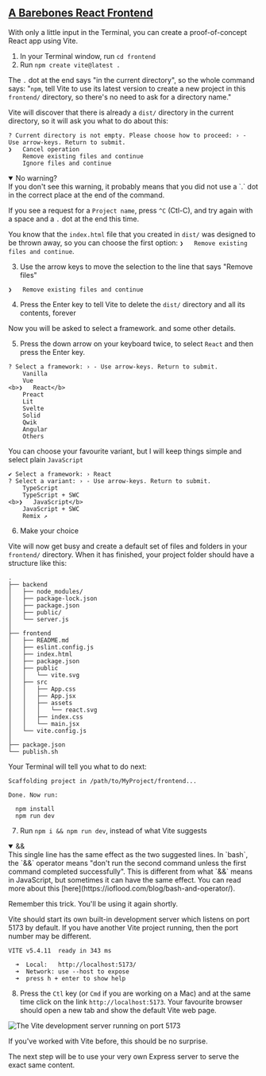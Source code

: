 <!-- barebones frontend -->
<section
  id="barebones-frontend"
  aria-labelledby="barebones-frontend"
  data-item="A Basic Frontend"
>
  <h2><a href="#barebones-frontend">A Barebones React Frontend</a></h2>
With only a little input in the Terminal, you can create a proof-of-concept React app using Vite.

1. In your Terminal window, run `cd frontend`
2. Run `npm create vite@latest .`

The `.` dot at the end says "in the current directory", so the whole command says: "`npm`, tell Vite to use its latest version to create a new project in this `frontend/` directory, so there's no need to ask for a directory name."

Vite will discover that there is already a `dist/` directory in the current directory, so it will ask you what to do about this:
```bash-w
? Current directory is not empty. Please choose how to proceed: › - Use arrow-keys. Return to submit.
❯   Cancel operation
    Remove existing files and continue
    Ignore files and continue
```

<details class="warn" open>
<summary>No warning?</summary>
If you don't see this warning, it probably means that you did not use a `.` dot in the correct place at the end of the command.

If you see a request for a `Project name`, press `^C` (Ctl-C), and try again with a space and a `.` dot at the end this time.

</details>

You know that the `index.html` file that you created in `dist/` was designed to be thrown away, so you can choose the first option: `❯   Remove existing files and continue`.

3. Use the arrow keys to move the selection to the line that says "Remove files"
```bash-
❯   Remove existing files and continue
```

4. Press the Enter key to tell Vite to delete the `dist/` directory and all its contents, forever

Now you will be asked to select a framework. and some other details.

5. Press the down arrow on your keyboard twice, to select `React` and then press the Enter key.

```bash-#
? Select a framework: › - Use arrow-keys. Return to submit.
    Vanilla
    Vue
<b>❯   React</b>
    Preact
    Lit
    Svelte
    Solid
    Qwik
    Angular
    Others
```


You can choose your favourite variant, but I will keep things simple and select plain `JavaScript`
```bash-#
✔ Select a framework: › React
? Select a variant: › - Use arrow-keys. Return to submit.
    TypeScript
    TypeScript + SWC
<b>❯   JavaScript</b>
    JavaScript + SWC
    Remix ↗
```


6. Make your choice
   
Vite will now get busy and create a default set of files and folders in your `frontend/` directory. When it has finished, your project folder should have a structure like this:
```bash-#
.
├── backend
│   ├── node_modules/
│   ├── package-lock.json
│   ├── package.json
│   ├── public/
│   └── server.js
│
├── frontend
│   ├── README.md
│   ├── eslint.config.js
│   ├── index.html
│   ├── package.json
│   ├── public
│   │   └── vite.svg
│   ├── src
│   │   ├── App.css
│   │   ├── App.jsx
│   │   ├── assets
│   │   │   └── react.svg
│   │   ├── index.css
│   │   └── main.jsx
│   └── vite.config.js
│
├── package.json
└── publish.sh
```


Your Terminal will tell you what to do next:
```bash-#
Scaffolding project in /path/to/MyProject/frontend...

Done. Now run:

  npm install
  npm run dev
```


7. Run `npm i && npm run dev`, instead of what Vite suggests

<details class="note" open>
<summary>&&</summary>
This single line has the same effect as the two suggested lines. In `bash`, the `&&` operator means "don't run the second command unless the first command completed successfully". This is different from what `&&` means in JavaScript, but sometimes it can have the same effect. You can read more about this [here](https://ioflood.com/blog/bash-and-operator/).

Remember this trick. You'll be using it again shortly.

</details>

Vite should start its own built-in development server which listens on port 5173 by default. If you have another Vite project running, then the port number may be different.

```bash-#
VITE v5.4.11  ready in 343 ms

  ➜  Local:   http://localhost:5173/
  ➜  Network: use --host to expose
  ➜  press h + enter to show help
```

8. Press the `Ctl` key (or `Cmd` if you are working on a Mac) and at the same time click on the link `http://localhost:5173`. Your favourite browser should open a new tab and show the default Vite web page.

![The Vite development server running on port 5173](images/vite5173.webp)


If you've worked with Vite before, this should be no surprise.

The next step will be to use your very own Express server to serve the exact same content.
  

</section>